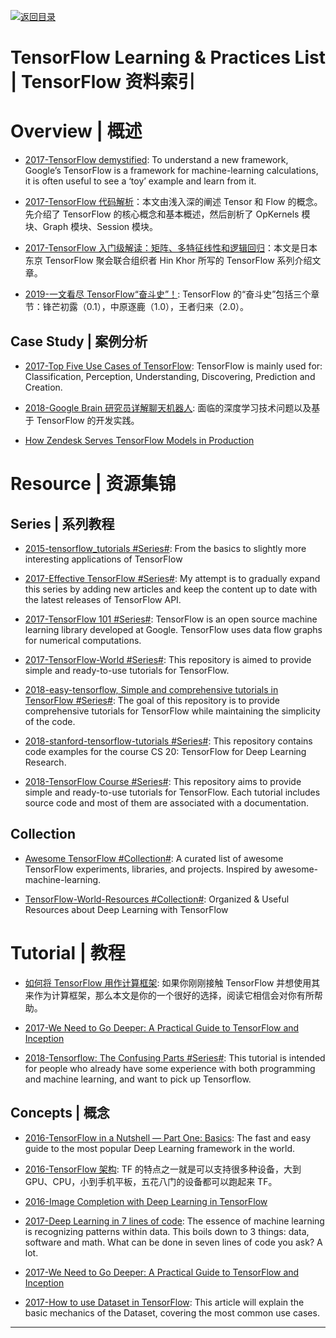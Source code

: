 [![返回目录](https://user-images.githubusercontent.com/5803001/38079637-ff0abcf0-3371-11e8-9b76-ad651620afc7.jpg)](https://github.com/wx-chevalier/Awesome-Lists)

# TensorFlow Learning & Practices List | TensorFlow 资料索引

# Overview | 概述

- [2017-TensorFlow demystified](https://chatbotslife.com/tensorflow-demystified-80987184faf7): To understand a new framework, Google’s TensorFlow is a framework for machine-learning calculations, it is often useful to see a ‘toy’ example and learn from it.

* [2017-TensorFlow 代码解析](https://zhuanlan.zhihu.com/p/25646408)：本文由浅入深的阐述 Tensor 和 Flow 的概念。先介绍了 TensorFlow 的核心概念和基本概述，然后剖析了 OpKernels 模块、Graph 模块、Session 模块。

* [2017-TensorFlow 入门级解读：矩阵、多特征线性和逻辑回归](https://zhuanlan.zhihu.com/p/25352208)：本文是日本东京 TensorFlow 聚会联合组织者 Hin Khor 所写的 TensorFlow 系列介绍文章。

- [2019-一文看尽 TensorFlow“奋斗史”！](https://mp.weixin.qq.com/s/iQ8azTcyW4oJLSacJ84w-g): TensorFlow 的“奋斗史”包括三个章节：锋芒初露（0.1），中原逐鹿（1.0），王者归来（2.0）。

## Case Study | 案例分析

- [2017-Top Five Use Cases of TensorFlow](https://www.exastax.com/deep-learning/top-five-use-cases-of-tensorflow/): TensorFlow is mainly used for: Classification, Perception, Understanding, Discovering, Prediction and Creation.

* [2018-Google Brain 研究员详解聊天机器人](https://parg.co/Yqf): 面临的深度学习技术问题以及基于 TensorFlow 的开发实践。

- [How Zendesk Serves TensorFlow Models in Production](https://medium.com/zendesk-engineering/how-zendesk-serves-tensorflow-models-in-production-751ee22f0f4b#.x0o7mpnd3)

# Resource | 资源集锦

## Series | 系列教程

- [2015-tensorflow_tutorials #Series#](https://github.com/pkmital/tensorflow_tutorials): From the basics to slightly more interesting applications of TensorFlow

- [2017-Effective TensorFlow #Series#](https://github.com/vahidk/EffectiveTensorFlow): My attempt is to gradually expand this series by adding new articles and keep the content up to date with the latest releases of TensorFlow API.

* [2017-TensorFlow 101 #Series#](https://mubaris.com/2017-10-21/tensorflow-101): TensorFlow is an open source machine learning library developed at Google. TensorFlow uses data flow graphs for numerical computations.

- [2017-TensorFlow-World #Series#](https://github.com/astorfi/TensorFlow-World): This repository is aimed to provide simple and ready-to-use tutorials for TensorFlow.

- [2018-easy-tensorflow, Simple and comprehensive tutorials in TensorFlow #Series#](https://github.com/easy-tensorflow/easy-tensorflow): The goal of this repository is to provide comprehensive tutorials for TensorFlow while maintaining the simplicity of the code.

- [2018-stanford-tensorflow-tutorials #Series#](https://github.com/chiphuyen/stanford-tensorflow-tutorials): This repository contains code examples for the course CS 20: TensorFlow for Deep Learning Research.

- [2018-TensorFlow Course #Series#](https://github.com/open-source-for-science/TensorFlow-Course): This repository aims to provide simple and ready-to-use tutorials for TensorFlow. Each tutorial includes source code and most of them are associated with a documentation.

## Collection

- [Awesome TensorFlow #Collection#](https://github.com/jtoy/awesome-tensorflow#github-projects): A curated list of awesome TensorFlow experiments, libraries, and projects. Inspired by awesome-machine-learning.

- [TensorFlow-World-Resources #Collection#](https://github.com/astorfi/TensorFlow-World-Resources): Organized & Useful Resources about Deep Learning with TensorFlow

# Tutorial | 教程

- [如何将 TensorFlow 用作计算框架](https://zhuanlan.zhihu.com/p/30719727): 如果你刚刚接触 TensorFlow 并想使用其来作为计算框架，那么本文是你的一个很好的选择，阅读它相信会对你有所帮助。

- [2017-We Need to Go Deeper: A Practical Guide to TensorFlow and Inception](https://parg.co/YqN)

- [2018-Tensorflow: The Confusing Parts #Series#](http://jacobbuckman.com/post/tensorflow-the-confusing-parts-1/): This tutorial is intended for people who already have some experience with both programming and machine learning, and want to pick up Tensorflow.

## Concepts | 概念

- [2016-TensorFlow in a Nutshell — Part One: Basics](https://medium.com/@camrongodbout/tensorflow-in-a-nutshell-part-one-basics-3f4403709c9d#.m0948trt3): The fast and easy guide to the most popular Deep Learning framework in the world.

- [2016-TensorFlow 架构](http://blog.csdn.net/stdcoutzyx/article/details/51645396): TF 的特点之一就是可以支持很多种设备，大到 GPU、CPU，小到手机平板，五花八门的设备都可以跑起来 TF。

* [2016-Image Completion with Deep Learning in TensorFlow](http://bamos.github.io/2016/08/09/deep-completion/)

* [2017-Deep Learning in 7 lines of code](https://chatbotslife.com/deep-learning-in-7-lines-of-code-7879a8ef8cfb): The essence of machine learning is recognizing patterns within data. This boils down to 3 things: data, software and math. What can be done in seven lines of code you ask? A lot.

* [2017-We Need to Go Deeper: A Practical Guide to TensorFlow and Inception](http://6me.us/s2n)

- [2017-How to use Dataset in TensorFlow](https://towardsdatascience.com/how-to-use-dataset-in-tensorflow-c758ef9e4428): This article will explain the basic mechanics of the Dataset, covering the most common use cases.

---
